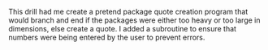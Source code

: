 This drill had me create a pretend package quote creation program that would branch and end if the packages were either too heavy or too large in dimensions, else create a quote.  I added a subroutine to ensure that numbers were being entered by the user to prevent errors.

